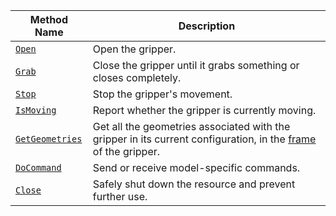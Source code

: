 <!-- prettier-ignore -->
Method Name | Description
----------- | -----------
[`Open`](/machine/components/gripper/#open) | Open the gripper.
[`Grab`](/machine/components/gripper/#grab) | Close the gripper until it grabs something or closes completely.
[`Stop`](/machine/components/gripper/#stop) | Stop the gripper's movement.
[`IsMoving`](/machine/components/gripper/#ismoving) | Report whether the gripper is currently moving.
[`GetGeometries`](/machine/components/gripper/#getgeometries) | Get all the geometries associated with the gripper in its current configuration, in the [frame](/machine/services/frame-system/) of the gripper.
[`DoCommand`](/machine/components/gripper/#docommand) | Send or receive model-specific commands.
[`Close`](/machine/components/gripper/#close) | Safely shut down the resource and prevent further use.
